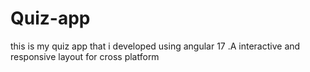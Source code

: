 # Quiz-app
this is my quiz app that i developed using angular 17 .A interactive and responsive layout for cross platform 
